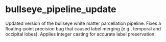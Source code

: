 # bullseye_pipeline_update
Updated version of the bullseye white matter parcellation pipeline. Fixes a floating-point precision bug that caused label merging (e.g., temporal and occipital lobes). Applies integer casting for accurate label preservation.
